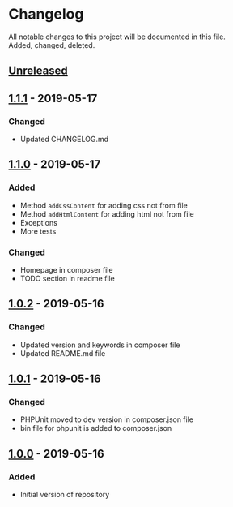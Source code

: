 # Changelog
All notable changes to this project will be documented in this file.   
Added, changed, deleted.

## [Unreleased]

## [1.1.1] - 2019-05-17
### Changed
- Updated CHANGELOG.md

## [1.1.0] - 2019-05-17
### Added
- Method `addCssContent` for adding css not from file
- Method `addHtmlContent` for adding html not from file
- Exceptions
- More tests

### Changed
- Homepage in composer file
- TODO section in readme file

## [1.0.2] - 2019-05-16
### Changed
- Updated version and keywords in composer file
- Updated README.md file

## [1.0.1] - 2019-05-16
### Changed
- PHPUnit moved to dev version in composer.json file
- bin file for phpunit is added to composer.json 

## [1.0.0] - 2019-05-16
### Added
- Initial version of repository

[Unreleased]: https://github.com/thewind1984/css-optimizator/compare/1.1.1...HEAD
[1.1.1]: https://github.com/thewind1984/css-optimizator/compare/1.1.0...1.1.1
[1.1.0]: https://github.com/thewind1984/css-optimizator/compare/1.0.2...1.1.0
[1.0.2]: https://github.com/thewind1984/css-optimizator/compare/1.0.1...1.0.2
[1.0.1]: https://github.com/thewind1984/css-optimizator/compare/1.0.0...1.0.1
[1.0.0]: https://github.com/thewind1984/css-optimizator/compare/0.1...1.0.0
